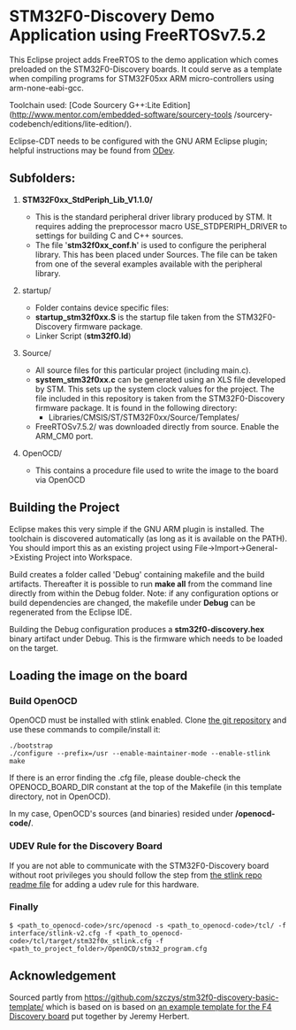 STM32F0-Discovery Demo Application using FreeRTOSv7.5.2
=======================================================

This Eclipse project adds FreeRTOS to the demo application which comes
preloaded on the STM32F0-Discovery boards. It could serve as a template when
compiling programs for STM32F05xx ARM micro-controllers using arm-none-eabi-gcc.

Toolchain used:
[Code Sourcery G++:Lite Edition](http://www.mentor.com/embedded-software/sourcery-tools /sourcery-codebench/editions/lite-edition/).

Eclipse-CDT needs to be configured with the GNU ARM Eclipse plugin; helpful
instructions may be found from
[ODev](http://www.stf12.org/developers/ODeV.html#widget7).

Subfolders:
-----------

1. **STM32F0xx_StdPeriph_Lib_V1.1.0/**
   * This is the standard peripheral driver library produced by STM. It requires adding the preprocessor macro USE_STDPERIPH_DRIVER to settings for building C and C++ sources.
   * The file '**stm32f0xx_conf.h**' is used to configure the peripheral library. This has been placed under Sources. The file can be taken from one of the several examples available with the peripheral library.

2. startup/
   * Folder contains device specific files:
   * **startup_stm32f0xx.S** is the startup file taken from the STM32F0-Discovery firmware package.
   * Linker Script (**stm32f0.ld**)

4. Source/
   * All source files for this particular project (including main.c).
   * **system_stm32f0xx.c** can be generated using an XLS file developed by STM. This sets up the system clock values for the project. The file included in this repository is taken from the STM32F0-Discovery firmware package. It is found in the following directory:
      * Libraries/CMSIS/ST/STM32F0xx/Source/Templates/
   * FreeRTOSv7.5.2/ was downloaded directly from source. Enable the ARM_CM0 port.

5. OpenOCD/
   * This contains a procedure file used to write the image to the board via OpenOCD

Building the Project
--------------------

Eclipse makes this very simple if the GNU ARM plugin is installed. The
toolchain is discovered automatically (as long as it is available on the
PATH). You should import this as an existing project using
File->Import->General->Existing Project into Workspace.

Build creates a folder called 'Debug' containing makefile and the build
artifacts. Thereafter it is possible to run **make all** from the command line
directly from within the Debug folder. Note: if any configuration options or
build dependencies are changed, the makefile under **Debug** can be
regenerated from the Eclipse IDE.

Building the Debug configuration produces a **stm32f0-discovery.hex** binary
artifact under Debug. This is the firmware which needs to be loaded on the
target.

Loading the image on the board
------------------------------

### Build OpenOCD

OpenOCD must be installed with stlink enabled. Clone [the git repository](http://openocd.git.sourceforge.net/git/gitweb.cgi?p=openocd/openocd;a=summary) and use these commands to compile/install it:

    ./bootstrap
    ./configure --prefix=/usr --enable-maintainer-mode --enable-stlink
    make

If there is an error finding the .cfg file, please double-check the
OPENOCD_BOARD_DIR constant at the top of the Makefile (in this template
directory, not in OpenOCD).

In my case, OpenOCD's sources (and binaries) resided under **<workspacedir>/openocd-code/**.

### UDEV Rule for the Discovery Board

If you are not able to communicate with the STM32F0-Discovery board without
root privileges you should follow the step from [the stlink repo readme file](https://github.com/texane/stlink#readme) for adding a udev rule for this
hardware.

### Finally

    $ <path_to_openocd-code>/src/openocd -s <path_to_openocd-code>/tcl/ -f interface/stlink-v2.cfg -f <path_to_openocd-code>/tcl/target/stm32f0x_stlink.cfg -f <path_to_project_folder>/OpenOCD/stm32_program.cfg


Acknowledgement
---------------

Sourced partly from https://github.com/szczys/stm32f0-discovery-basic-template/ which
is based on is based on [an example template for the F4 Discovery board](http://jeremyherbert.net/get/stm32f4_getting_started) put together by Jeremy Herbert.
